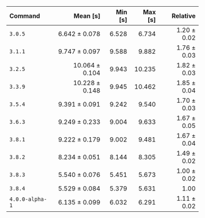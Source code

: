 | Command | Mean [s] | Min [s] | Max [s] | Relative |
|:---|---:|---:|---:|---:|
| `3.0.5` | 6.642 ± 0.078 | 6.528 | 6.734 | 1.20 ± 0.02 |
| `3.1.1` | 9.747 ± 0.097 | 9.588 | 9.882 | 1.76 ± 0.03 |
| `3.2.5` | 10.064 ± 0.104 | 9.943 | 10.235 | 1.82 ± 0.03 |
| `3.3.9` | 10.228 ± 0.148 | 9.945 | 10.462 | 1.85 ± 0.04 |
| `3.5.4` | 9.391 ± 0.091 | 9.242 | 9.540 | 1.70 ± 0.03 |
| `3.6.3` | 9.249 ± 0.233 | 9.004 | 9.633 | 1.67 ± 0.05 |
| `3.8.1` | 9.222 ± 0.179 | 9.002 | 9.481 | 1.67 ± 0.04 |
| `3.8.2` | 8.234 ± 0.051 | 8.144 | 8.305 | 1.49 ± 0.02 |
| `3.8.3` | 5.540 ± 0.076 | 5.451 | 5.673 | 1.00 ± 0.02 |
| `3.8.4` | 5.529 ± 0.084 | 5.379 | 5.631 | 1.00 |
| `4.0.0-alpha-1` | 6.135 ± 0.099 | 6.032 | 6.291 | 1.11 ± 0.02 |
